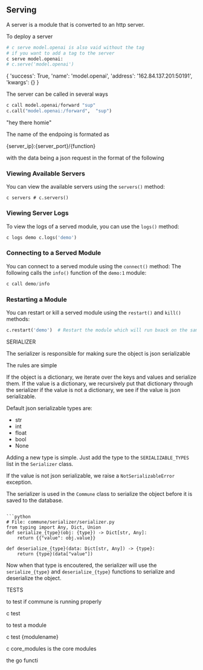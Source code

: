 
## Serving


A server is a module that is converted to an http server.

To deploy a server

```python
# c serve model.openai is also vaid without the tag
# if you want to add a tag to the server
c serve model.openai:
# c.serve('model.openai')
```
{
    'success': True,
    'name': 'model.openai',
    'address': '162.84.137.201:50191',
    'kwargs': {}
}

The server can be called in several ways

```python
c call model.openai/forward "sup"
c.call("model.openai:/forward",  "sup")
```

"hey there homie"

The name of the endpoing is formated as

{server_ip}:{server_port}/{function}

with the data being a json request in the format of the following



### Viewing Available Servers
You can view the available servers using the `servers()` method:

```
c servers # c.servers()  
```
### Viewing Server Logs
To view the logs of a served module, you can use the `logs()` method:

```python
c logs demo c.logs('demo')
```

### Connecting to a Served Module
You can connect to a served module using the `connect()` method:
The following calls the `info()` function of the `demo:1` module:

```python
c call demo/info 
```

### Restarting a Module
You can restart or kill a served module using the `restart()` and `kill()` methods:

```python
c.restart('demo')  # Restart the module which will run bxack on the same port
```

SERIALIZER

The serializer is responsible for making sure the object is json serializable



The rules are simple

If the object is a dictionary, we iterate over the keys and values and serialize them. 
If the value is a dictionary, we recursively put that dictionary through the serializer
if the value is not a dictionary, we see if the value is json serializable. 

Default json serializable types are:
- str
- int
- float
- bool
- None


Adding a new type is simple. Just add the type to the `SERIALIZABLE_TYPES` list in the `Serializer` class.

If the value is not json serializable, we raise a `NotSerializableError` exception.

The serializer is used in the `Commune` class to serialize the object before it is saved to the database. 
```

```python
# File: commune/serializer/serializer.py
from typing import Any, Dict, Union
def serialize_{type}(obj: {type}) -> Dict[str, Any]:
    return {{"value": obj.value}}

def deserialize_{type}(data: Dict[str, Any]) -> {type}:
    return {type}(data["value"])
```




Now when that type is encoutered, the serializer will use the `serialize_{type}` and `deserialize_{type}` functions to serialize and deserialize the object.


TESTS

to test if commune is running properly 

c test

to test a module 

c test {modulename}


c core_modules is the core modules


the go functi
